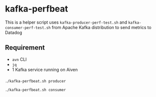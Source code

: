 # kafka-perfbeat

This is a helper script uses `kafka-producer-perf-test.sh` and `kafka-consumer-perf-test.sh` from Apache Kafka distribution to send metrics to Datadog

## Requirement

- `avn` CLI
- `jq`
- 1 Kafka service running on Aiven


### 

```bash
./kafka-perfbeat.sh producer
```

```bash
./kafka-perfbeat.sh consumer
```
